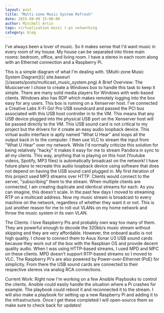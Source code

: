 ```yaml
---
layout: post
title: "Multi-zone Music System Refresh"
date: 2015-09-09 15:00:00
author: Mitchell Artin
tags: virtualization music r-pi networking
category: blog
---
```

I've always been a lover of music.  So it makes sense that I'd want music in every room of my house.  My house can be separated into three main rooms: bedroom, office, and living room.  I have a stereo in each room along with an Ethernet connection and a Raspberry Pi.

This is a simple diagram of what I'm dealing with.
![Multi-zone Music System Diagram]({{ site.baseurl }}/assets/posts/multicast_music_system.png)
A Brief Overview:
The Musicserver
I chose to create a Windows box to handle this task to keep it simple.  There are many solid media players for Windows with web-based clients.  Windows also has RDP which makes remotely logging into the box easy for any users.  This box is running on a Xenserver host.  I've connected a Creative Labs X-Fi Go! Pro USB soundcard and passed the PCI bus associated with this USB host controller in to the VM.  This means that any USB device plugged into the physical USB port on the Xenserver host will be passed directly to the VM.  This USB sound card is not critical to my project but the drivers for it create an easy audio loopback device.  This virtual audio interface is aptly named "What U Hear" and loops all the output back in to the computer.  I then use VLC to stream the input from "What U Hear" over my network.  While I'd normally criticize this solution for being relatively "hacky" it makes it easy for me to stream Pandora in sync to all my clients.  This way, anything that is playing on this host (Youtube videos, Spotify, MP3 files) is automatically broadcast on the network!  I have future plans to recreate this audio loopback device using software that does not depend on having the USB sound card plugged in.
My first iteration of this project used MP3 streams over HTTP.  Clients would connect to the server, "subscribing" them to the stream.  When multiple clients are connected, I am creating duplicate and identical streams for each.  As you can imagine, this doesn't scale.  In the past few days I moved to streaming RTP on a multicast address.  Now my music stream is broadcast to every machine on the network, regardless of whether they want it or not.  This is just another reason for me to roll-out VLANs on my home network and throw the music system in its own VLAN.

The Clients:
I love Raspberry Pis and probably own way too many of them.  They are powerful enough to decode the 320kb/s music stream without skipping and they are very affordable.  However, the onboard audio is not high quality.  I chose to connect them to Asus Xonar U3 USB sound cards because they work out of the box with the Raspbian OS and provide decent quality audio.  When I was using HTTP-based streams, I used MPD and MPC on these clients.  MPD doesn't support RTP-based streams so I moved to VLC.  The Raspberry Pi's are also powered by Power-over-Ethernet (PoE) for simplicity.  From there the USB sound cards are connected to their respective stereos via analog RCA connections.

Current Work:
Right now I'm working on a few Ansible Playbooks to control the clients.  Ansible could easily handle the situation where a Pi crashes for example.  The playbook could reboot it and reconnected it to the stream.  I will also make a playbook for setting up a new Raspberry Pi and adding it to the infrastructure.  Once I get these completed I will open-source them so make sure to check back for updates!
